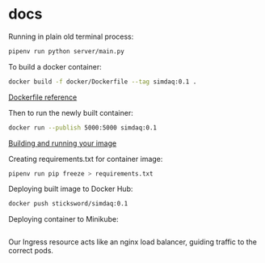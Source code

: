 # docs

Running in plain old terminal process:

``` bash
pipenv run python server/main.py
```

To build a docker container:

``` bash
docker build -f docker/Dockerfile --tag simdaq:0.1 .
```

[Dockerfile reference](https://docs.docker.com/engine/reference/builder/)

Then to run the newly built container:

``` bash
docker run --publish 5000:5000 simdaq:0.1
```

[Building and running your image](https://docs.docker.com/get-started/part2/)

Creating requirements.txt for container image:

``` bash
pipenv run pip freeze > requirements.txt
```

Deploying built image to Docker Hub:

``` bash
docker push sticksword/simdaq:0.1
```

Deploying container to Minikube:

``` bash

```

Our Ingress resource acts like an nginx load balancer, guiding traffic to the correct pods.
